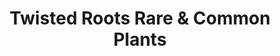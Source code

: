 ---
title: "Twisted Roots Rare & Common Plants"
url: /bel-air/twisted-roots-rare-and-common-plants/
shop: garden centre
---